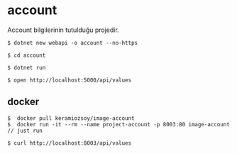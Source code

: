 # account


Account bilgilerinin tutulduğu projedir.

```
$ dotnet new webapi -o account --no-https
```

```
$ cd account 

$ dotnet run 
```

```
$ open http://localhost:5000/api/values
```

## docker 

```
$  docker pull keramiozsoy/image-account
$  docker run -it --rm --name project-account -p 8003:80 image-account // just run

$ curl http://localhost:8003/api/values

```
